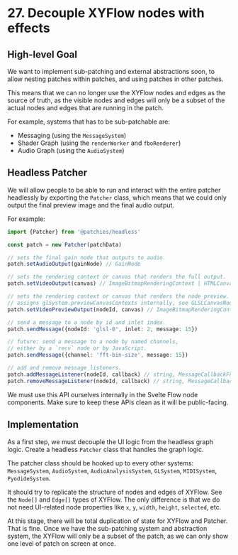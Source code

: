 # 27. Decouple XYFlow nodes with effects

## High-level Goal

We want to implement sub-patching and external abstractions soon, to allow nesting patches within patches, and using patches in other patches.

This means that we can no longer use the XYFlow nodes and edges as the source of truth, as the visible nodes and edges will only be a subset of the actual nodes and edges that are running in the patch.

For example, systems that has to be sub-patchable are:

- Messaging (using the `MessageSystem`)
- Shader Graph (using the `renderWorker` and `fboRenderer`)
- Audio Graph (using the `AudioSystem`)

## Headless Patcher

We will allow people to be able to run and interact with the entire patcher headlessly by exporting the `Patcher` class, which means that we could only output the final preview image and the final audio output.

For example:

```ts
import {Patcher} from '@patchies/headless'

const patch = new Patcher(patchData)

// sets the final gain node that outputs to audio.
patch.setAudioOutput(gainNode) // GainNode

// sets the rendering context or canvas that renders the full output.
patch.setVideoOutput(canvas) // ImageBitmapRenderingContext | HTMLCanvasElement | OffscreenCanvas

// sets the rendering context or canvas that renders the node preview.
// assigns glSystem.previewCanvasContexts internally, see GLSLCanvasNode.svelte
patch.setVideoPreviewOutput(nodeId, canvas) // ImageBitmapRenderingContext | HTMLCanvasElement | OffscreenCanvas

// send a message to a node by id and inlet index.
patch.sendMessage({nodeId: 'glsl-0', inlet: 2, message: 15})

// future: send a message to a node by named channels,
// either by a `recv` node or by JavaScript.
patch.sendMessage({channel: 'fft-bin-size', message: 15})

// add and remove message listeners.
patch.addMessageListener(nodeId, callback) // string, MessageCallbackFn
patch.removeMessageListener(nodeId, callback) // string, MessageCallbackFn
```

We must use this API ourselves internally in the Svelte Flow node components. Make sure to keep these APIs clean as it will be public-facing.

## Implementation

As a first step, we must decouple the UI logic from the headless graph logic. Create a headless `Patcher` class that handles the graph logic.

The patcher class should be hooked up to every other systems: `MessageSystem`, `AudioSystem`, `AudioAnalysisSystem`, `GLSystem`, `MIDISystem`, `PyodideSystem`.

It should try to replicate the structure of nodes and edges of XYFlow. See the `Node[]` and `Edge[]` types of XYFlow. The only difference is that we do not need UI-related node properties like `x`, `y`, `width`, `height`, `selected`, etc.

At this stage, there will be total duplication of state for XYFlow and Patcher. That is fine. Once we have the sub-patching system and abstraction system, the XYFlow will only be a subset of the patch, as we can only show one level of patch on screen at once.
